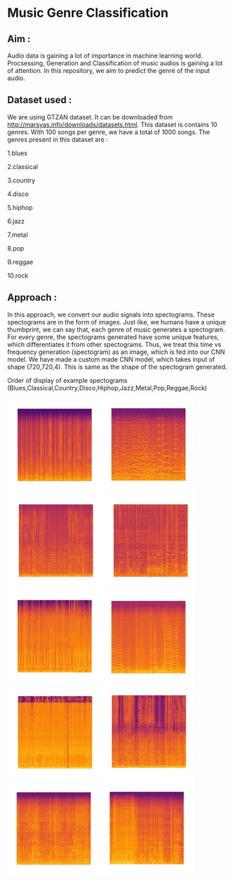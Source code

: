 # Music Genre Classification

## Aim :
Audio data is gaining a lot of importance in machine learning world. Procsessing, Generation and Classification of music audios is gaining a lot of attention. In this repository, we aim to predict the genre of the input audio.

## Dataset used :
We are using GTZAN dataset. It can be downloaded from http://marsyas.info/downloads/datasets.html. This dataset is contains 10 genres. With 100 songs per genre, we have a total of 1000 songs. The genres present in this dataset are :

1.blues

2.classical

3.country

4.disco

5.hiphop

6.jazz

7.metal

8.pop

9.reggae

10.rock


## Approach :

In this approach, we convert our audio signals into spectograms. These spectograms are in the form of images.
Just like, we humans have a unique thumbprint, we can say that, each genre of music generates a spectogram. 
For every genre, the spectograms generated have some unique features, which differentiates it from other spectograms. 
Thus, we treat this time vs frequency generation (spectogram) as an image, which is fed into our CNN model. We have made a custom made CNN model, which takes input of shape (720,720,4). This is same as the shape of the spectogram generated.

Order of display of example spectograms (Blues,Classical,Country,Disco,Hiphop,Jazz,Metal,Pop,Reggae,Rock)

<img src="https://github.com/purva98/DeepPixel/blob/master/deeppixel/music_genre_classification/spectogram/blues_genre_spectrogram.png"  title="Blues"/><img src="https://github.com/purva98/DeepPixel/blob/master/deeppixel/music_genre_classification/spectogram/classical_genre_spectrogram.png" title="Classical"/><img src="https://github.com/purva98/DeepPixel/blob/master/deeppixel/music_genre_classification/spectogram/country_genre_spectrogram.png" title="Country"/><img src="https://github.com/purva98/DeepPixel/blob/master/deeppixel/music_genre_classification/spectogram/disco_genre_spectrogram.png" title="Disco"/><img src="https://github.com/purva98/DeepPixel/blob/master/deeppixel/music_genre_classification/spectogram/hiphop_genre_spectrogram.png" title="Hiphop"/><img src="https://github.com/purva98/DeepPixel/blob/master/deeppixel/music_genre_classification/spectogram/jazz_genre_spectrogram.png" title="Jazz"/><img src="https://github.com/purva98/DeepPixel/blob/master/deeppixel/music_genre_classification/spectogram/metal_genre_spectrogram.png" title="Metal"/><img src="https://github.com/purva98/DeepPixel/blob/master/deeppixel/music_genre_classification/spectogram/pop_genre_spectrogram.png" title="Pop"/><img src="https://github.com/purva98/DeepPixel/blob/master/deeppixel/music_genre_classification/spectogram/reggae_genre_spectrogram.png" title="Reggae"/><img src="https://github.com/purva98/DeepPixel/blob/master/deeppixel/music_genre_classification/spectogram/rock_genre_spectrogram.png" title="Rock"/>
